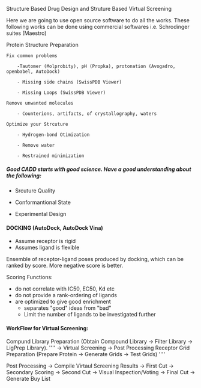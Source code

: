 Structure Based Drug Design and Struture Based Virtual Screening

Here we are going to use open source software to do all the works. These following works can be done using commercial softwares i.e. Schrodinger suites (Maestro)

Protein Structure Preparation 
    
    Fix common problems
    
        -Tautomer (Molprobity), pH (Propka), protonation (Avogadro, openbabel, AutoDock)
        
        - Missing side chains (SwissPDB Viewer)
        
        - Missing Loops (SwissPDB Viewer)
    
    Remove unwanted molecules
    
        - Counterions, artifacts, of crystallography, waters
    
    Optimize your Strcuture
    
        - Hydrogen-bond Otimization
        
        - Remove water
        
        - Restrained minimization

##### Good CADD starts with good science. Have a good understanding about the following: #####

* Srcuture Quality

* Conformantional State

* Experimental Design


#### DOCKING (AutoDock, AutoDock Vina) #####

* Assume receptor is rigid
* Assumes ligand is flexible

Ensemble of receptor-ligand poses produced by docking, which can be  ranked by score. More negative score is better. 

Scoring Functions:
* do not correlate with IC50, EC50, Kd etc
* do not provide a rank-ordering of ligands
* are optimized to give good enrichment
    * separates "good" ideas from "bad"
    * Limit the number of ligands to be investigated further
    
    
#### WorkFlow for Virtual Screening: #####

Compund Library Preparation (Obtain Compound Library -> Filter Library -> LigPrep Library).   ''''   -> Virtual Screening -> Post Processing 
Receptor Grid Preparation (Prepare Protein -> Generate Grids -> Test Grids)                   ''''                                 
    
Post Processing -> Compile Virtaul Screening Results -> First Cut -> Secondary Scoring -> Second Cut -> Visual Inspection/Voting 
-> Final Cut -> Generate Buy List    
    
                            
